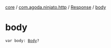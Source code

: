 [core](../../index.md) / [com.agoda.ninjato.http](../index.md) / [Response](index.md) / [body](./body.md)

# body

`var body: `[`Body`](../-body/index.md)`?`